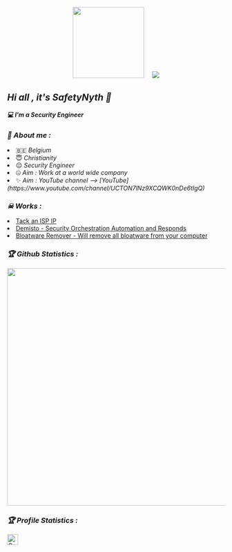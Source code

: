 <!-- Github README -->
<p align="center"><a href="https://github.com/safetynyth">
<img height="165" src="https://github-readme-stats.vercel.app/api?username=safetynyth&show_icons=true&theme=radical" /></a>
&nbsp;&nbsp;&nbsp;
<a href="https://github.com/safetynyth"><img src="https://github-readme-stats.vercel.app/api/top-langs/?username=safetynyth&layout=compact" />
</a></p>

<h2><b><i>Hi all , it's SafetyNyth 👋</i></b></h2>
<b><i>💻 I'm a Security Engineer</i></b>

<h3><b><i>🤠 About me :</i></b></h3>
<li> 🇧🇪 <i>Belgium</i></li>
<li> 😇 <i>Christianity</i></li>
<li> 😐 <i>Security Engineer</i></li>
<li> 🤐 <i>Aim : Work at a world wide company</i></li>
<li> ✨ <i>Aim : YouTube channel --> [YouTube](https://www.youtube.com/channel/UCTON7lNz9XCQWK0nDe6tIgQ)</i></li>

<h3><b><i>☠ Works :</i></b></h3>
<li> <a href="https://github.com/SafetyNyth/ISPTracker">Tack an ISP IP</a>
<li> <a href="https://github.com/SafetyNyth/Demisto">Demisto - Security Orchestration Automation and Responds</a>
<li> <a href="https://github.com/SafetyNyth/Bloatware">Bloatware Remover - Will remove all bloatware from your computer</a>
  
<h3><b><i>🏆 Github Statistics :</i></b></h3>
<a href="https://github.com/safetynyth"><img width=550 src="https://github-profile-trophy.vercel.app/?username=safetynyth&theme=dracula&no-frame=true&title=Followers,Stars,Commit,Repository,Issues"/></a>

<h3><b><i>🏆 Profile Statistics :</i></b></h3>
<a href="https://github.com/safetynyth"><img height="25" title="Counter" src="https://komarev.com/ghpvc/?username=safetynyth&color=blueviolet&style=flat-square"></a>
